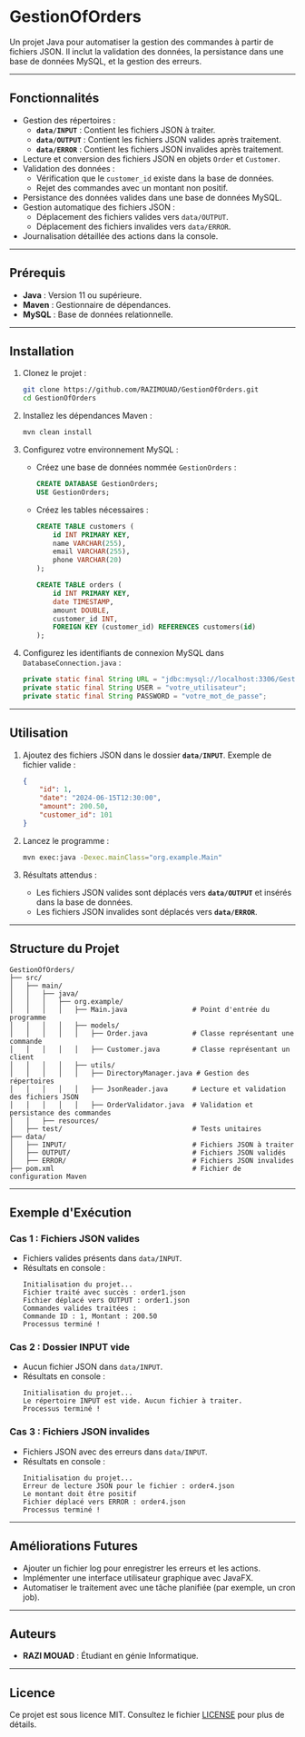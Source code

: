 
# GestionOfOrders

Un projet Java pour automatiser la gestion des commandes à partir de fichiers JSON. Il inclut la validation des données, la persistance dans une base de données MySQL, et la gestion des erreurs.

---

## **Fonctionnalités**

- Gestion des répertoires :
  - **`data/INPUT`** : Contient les fichiers JSON à traiter.
  - **`data/OUTPUT`** : Contient les fichiers JSON valides après traitement.
  - **`data/ERROR`** : Contient les fichiers JSON invalides après traitement.
- Lecture et conversion des fichiers JSON en objets `Order` et `Customer`.
- Validation des données :
  - Vérification que le `customer_id` existe dans la base de données.
  - Rejet des commandes avec un montant non positif.
- Persistance des données valides dans une base de données MySQL.
- Gestion automatique des fichiers JSON :
  - Déplacement des fichiers valides vers `data/OUTPUT`.
  - Déplacement des fichiers invalides vers `data/ERROR`.
- Journalisation détaillée des actions dans la console.

---

## **Prérequis**

- **Java** : Version 11 ou supérieure.
- **Maven** : Gestionnaire de dépendances.
- **MySQL** : Base de données relationnelle.

---

## **Installation**

1. Clonez le projet :
   ```bash
   git clone https://github.com/RAZIMOUAD/GestionOfOrders.git
   cd GestionOfOrders
   ```

2. Installez les dépendances Maven :
   ```bash
   mvn clean install
   ```

3. Configurez votre environnement MySQL :
   - Créez une base de données nommée `GestionOrders` :
     ```sql
     CREATE DATABASE GestionOrders;
     USE GestionOrders;
     ```
   - Créez les tables nécessaires :
     ```sql
     CREATE TABLE customers (
         id INT PRIMARY KEY,
         name VARCHAR(255),
         email VARCHAR(255),
         phone VARCHAR(20)
     );

     CREATE TABLE orders (
         id INT PRIMARY KEY,
         date TIMESTAMP,
         amount DOUBLE,
         customer_id INT,
         FOREIGN KEY (customer_id) REFERENCES customers(id)
     );
     ```

4. Configurez les identifiants de connexion MySQL dans `DatabaseConnection.java` :
   ```java
   private static final String URL = "jdbc:mysql://localhost:3306/GestionOrders";
   private static final String USER = "votre_utilisateur";
   private static final String PASSWORD = "votre_mot_de_passe";
   ```

---

## **Utilisation**

1. Ajoutez des fichiers JSON dans le dossier **`data/INPUT`**. Exemple de fichier valide :
   ```json
   {
       "id": 1,
       "date": "2024-06-15T12:30:00",
       "amount": 200.50,
       "customer_id": 101
   }
   ```

2. Lancez le programme :
   ```bash
   mvn exec:java -Dexec.mainClass="org.example.Main"
   ```

3. Résultats attendus :
   - Les fichiers JSON valides sont déplacés vers **`data/OUTPUT`** et insérés dans la base de données.
   - Les fichiers JSON invalides sont déplacés vers **`data/ERROR`**.

---

## **Structure du Projet**

```plaintext
GestionOfOrders/
├── src/
│   ├── main/
│   │   ├── java/
│   │   │   ├── org.example/
│   │   │   │   ├── Main.java                # Point d'entrée du programme
│   │   │   │   ├── models/
│   │   │   │   │   ├── Order.java           # Classe représentant une commande
│   │   │   │   │   ├── Customer.java        # Classe représentant un client
│   │   │   │   ├── utils/
│   │   │   │   │   ├── DirectoryManager.java # Gestion des répertoires
│   │   │   │   │   ├── JsonReader.java      # Lecture et validation des fichiers JSON
│   │   │   │   │   ├── OrderValidator.java  # Validation et persistance des commandes
│   │   ├── resources/
│   ├── test/                                # Tests unitaires
├── data/
│   ├── INPUT/                               # Fichiers JSON à traiter
│   ├── OUTPUT/                              # Fichiers JSON validés
│   ├── ERROR/                               # Fichiers JSON invalides
├── pom.xml                                  # Fichier de configuration Maven
```

---

## **Exemple d'Exécution**

### **Cas 1 : Fichiers JSON valides**
- Fichiers valides présents dans `data/INPUT`.
- Résultats en console :
  ```
  Initialisation du projet...
  Fichier traité avec succès : order1.json
  Fichier déplacé vers OUTPUT : order1.json
  Commandes valides traitées :
  Commande ID : 1, Montant : 200.50
  Processus terminé !
  ```

### **Cas 2 : Dossier INPUT vide**
- Aucun fichier JSON dans `data/INPUT`.
- Résultats en console :
  ```
  Initialisation du projet...
  Le répertoire INPUT est vide. Aucun fichier à traiter.
  Processus terminé !
  ```

### **Cas 3 : Fichiers JSON invalides**
- Fichiers JSON avec des erreurs dans `data/INPUT`.
- Résultats en console :
  ```
  Initialisation du projet...
  Erreur de lecture JSON pour le fichier : order4.json
  Le montant doit être positif
  Fichier déplacé vers ERROR : order4.json
  Processus terminé !
  ```

---

## **Améliorations Futures**

- Ajouter un fichier log pour enregistrer les erreurs et les actions.
- Implémenter une interface utilisateur graphique avec JavaFX.
- Automatiser le traitement avec une tâche planifiée (par exemple, un cron job).

---

## **Auteurs**

- **RAZI MOUAD** : Étudiant en génie Informatique.

---

## **Licence**

Ce projet est sous licence MIT. Consultez le fichier [LICENSE](LICENSE) pour plus de détails.
